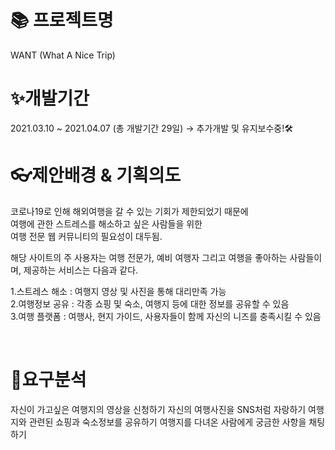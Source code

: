 <h1>📚 프로젝트명</h1>
WANT (What A Nice Trip)

<br />

<h1>✨개발기간</h1>
2021.03.10 ~ 2021.04.07 (총 개발기간 29일) → 추가개발 및 유지보수중!🛠

<br />

<h1>👓제안배경 & 기획의도</h1>
코로나19로 인해 해외여행을 갈 수 있는 기회가 제한되었기 때문에<br />
여행에 관한 스트레스를 해소하고 싶은 사람들을 위한<br />
여행 전문 웹 커뮤니티의 필요성이 대두됨.<br />

해당 사이트의 주 사용자는 여행 전문가, 예비 여행자 그리고 여행을 좋아하는 사람들이며,
제공하는 서비스는 다음과 같다.<br />

  1.스트레스 해소 : 여행지 영상 및 사진을 통해 대리만족 가능<br />
  2.여행정보 공유 : 각종 쇼핑 및 숙소, 여행지 등에 대한 정보를 공유할 수 있음<br />
  3.여행 플랫폼 : 여행사, 현지 가이드, 사용자들이 함께 자신의 니즈를 충족시킬 수 있음<br />

<br />

<h1>🔎요구분석</h1>
자신이 가고싶은 여행지의 영상을 신청하기
자신의 여행사진을 SNS처럼 자랑하기
여행지와 관련된 쇼핑과 숙소정보를 공유하기
여행지를 다녀온 사람에게 궁금한 사항을 채팅하기
